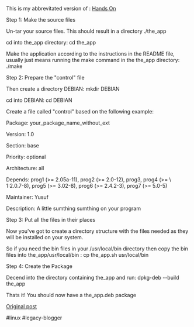 <!--
date: '2005-04-21'
published: true
slug: 2005-04-how-to-make-ubuntudebian-deb-packages
time_to_read: 5
title: How to make Ubuntu/Debian .deb packages from source  tar.gz
-->

This is my abbrevitated version of : [Hands On](http://www.geniusweb.com/LDP/HOWTO/Debian-Binary-Package-Building-HOWTO/x83.html)
  
Step 1: Make the source files
  
Un-tar your source files. This should result in a directory ./the\_app
  
cd into the\_app directory: cd the\_app
  
Make the application according to the instructions in the README file, usually just means running the make command in the the\_app directory: ./make
  
  
Step 2: Prepare the "control" file
  
Then create a directory DEBIAN: mkdir DEBIAN
  
cd into DEBIAN: cd DEBIAN
  
Create a file called "control" based on the following example:
  
  
Package: your\_package\_name\_without\_ext
  
Version: 1.0
  
Section: base
  
Priority: optional
  
Architecture: all
  
Depends: prog1 (>= 2.05a-11), prog2 (>= 2.0-12), prog3, prog4 (>= \ 1:2.0.7-8), prog5 (>= 3.02-8), prog6 (>= 2.4.2-3), prog7 (>= 5.0-5)
  
Maintainer: Yusuf
  
Description: A little sumthing sumthing on your program
  
  
Step 3: Put all the files in their places
  
Now you've got to create a directory structure with the files needed as they will be installed on your system.
  
So if you need the bin files in your /usr/local/bin directory then copy the bin files into the\_app/usr/local/bin : cp the\_app.sh usr/local/bin
  
  
Step 4: Create the Package
  
Decend into the directory containing the\_app and run: dpkg-deb --build the\_app
  
Thats it! You should now have a the\_app.deb package
  
  

[Original post](https://ysfk.blogspot.com/2005/04/how-to-make-ubuntudebian-deb-packages.html)

#linux #legacy-blogger 
